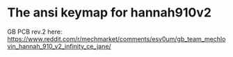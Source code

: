 # The ansi keymap for hannah910v2
GB PCB rev.2 here: https://www.reddit.com/r/mechmarket/comments/esv0um/gb_team_mechlovin_hannah_910_v2_infinity_ce_jane/